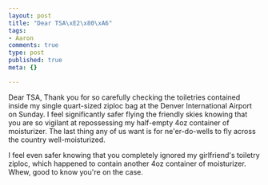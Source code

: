 ```yaml
--- 
layout: post
title: "Dear TSA\xE2\x80\xA6"
tags: 
- Aaron
comments: true
type: post
published: true
meta: {}

---
```

Dear TSA,
  Thank you for so carefully checking the toiletries contained inside my single quart-sized ziploc bag at the Denver International Airport on Sunday. I feel significantly safer flying the friendly skies knowing that you are so vigilant at repossessing my half-empty 4oz container of moisturizer. The last thing any of us want is for ne'er-do-wells to fly across the country well-moisturized.

  I feel even safer knowing that you completely ignored my girlfriend's toiletry ziploc, which happened to contain another 4oz container of moisturizer. Whew, good to know you're on the case.
